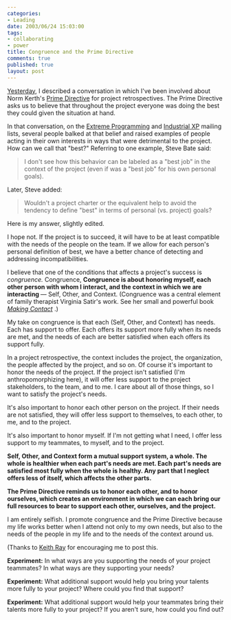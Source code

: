 ```yaml
--- 
categories: 
- Leading
date: 2003/06/24 15:03:00
tags: 
- collaborating
- power
title: Congruence and the Prime Directive
comments: true
published: true
layout: post
---
```


<p>
<a href="/2003/06/the_second_directive/">Yesterday</a>, I described a conversation in which I've been involved about Norm Kerth's <a href="http://www.retrospectives.com/pages/retroPrimeDirective.html">Prime Directive</a> for project retrospectives. The Prime Directive asks us to believe that throughout the project everyone was doing the best they could given the situation at hand. </p>
<p> In that conversation, on the <a href="http://groups.yahoo.com/group/extremeprogramming">Extreme Programming</a> and <a href="http://groups.yahoo.com/group/industrialxp">Industrial XP</a> mailing lists, several people balked at that belief and raised examples of people acting in their own interests in ways that were detrimental to the project. How can we call that "best?" Referring to one example, Steve Bate said: </p>
<blockquote>
<p> I don't see how this behavior can be labeled as a "best job" in the context of the project (even if was a "best job" for his own personal goals). </p>
</blockquote>
<p> Later, Steve added: </p>
<blockquote>
<p> Wouldn't a project charter or the equivalent help to avoid the tendency to define "best" in terms of personal (vs. project) goals? </p>
</blockquote>
<p> Here is my answer, slightly edited. </p>
<p> I hope not. If the project is to succeed, it will have to be at least compatible with the needs of the people on the team. If we allow for each person's personal definition of best, we have a better chance of detecting and addressing incompatibilities. </p>
<p> I believe that one of the conditions that affects a project's success is <em>congruence.</em> Congruence, <strong> Congruence is about honoring myself, each other person with whom I interact, and the context in which we are interacting </strong> — Self, Other, and Context. (Congruence was a central element of family therapist Virginia Satir's work. See her small and powerful book  <em>
<a href="http://www.amazon.com/exec/obidos/ASIN/0890871191/dalehemer-20">Making Contact</a>
</em>.) </p>
<p> My take on congruence is that each (Self, Other, and Context) has needs. Each has support to offer. Each offers its support more fully when its needs are met, and the needs of each are better satisfied when each offers its support fully. </p>
<p> In a project retrospective, the context includes the project, the organization, the people affected by the project, and so on. Of course it's important to honor the needs of the project. If the project isn't satisfied (I'm anthropomorphizing here), it will offer less support to the project stakeholders, to the team, and to me. I care about all of those things, so I want to satisfy the project's needs. </p>
<p> It's also important to honor each other person on the project. If their needs are not satisfied, they will offer less support to themselves, to each other, to me, and to the project. </p>
<p> It's also important to honor myself. If I'm not getting what I need, I offer less support to my teammates, to myself, and to the project. </p>
<p>
<strong> Self, Other, and Context form a mutual support system, a whole. The whole is healthier when each part's needs are met. Each part's needs are satisfied most fully when the whole is healthy. Any part that I neglect offers less of itself, which affects the other parts. </strong>
</p>
<p>
<strong> The Prime Directive reminds us to honor each other, and to honor ourselves, which creates an environment in which we can each bring our full resources to bear to support each other, ourselves, and the project. </strong>
</p>
<p> I am entirely selfish. I promote congruence and the Prime Directive because my life works better when I attend not only to my own needs, but also to the needs of the people in my life and to the needs of the context around us. </p>
<p> (Thanks to <a href="http://homepage.mac.com/keithray/blog/">Keith Ray</a> for encouraging me to post this. </p>
<p>
<strong>Experiment:</strong> In what ways are you supporting the needs of your project teammates? In what ways are they supporting your needs? </p>
<p>
<strong>Experiment:</strong> What additional support would help you bring your talents more fully to your project? Where could you find that support? </p>
<p>
<strong>Experiment:</strong> What additional support would help your teammates bring their talents more fully to your project? If you aren't sure, how could you find out? </p>
